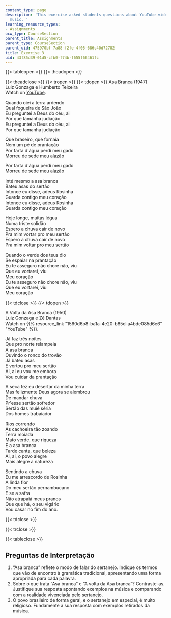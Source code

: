 ```yaml
---
content_type: page
description: 'This exercise asked students questions about YouTube videos of Brazilian
  music. '
learning_resource_types:
- Assignments
ocw_type: CourseSection
parent_title: Assignments
parent_type: CourseSection
parent_uid: 475970bf-7a88-f2fe-4f05-686c40d72782
title: Exercise 3
uid: 43f85d39-01d5-cfb0-f74b-f655f66461fc
---
```


{{< tableopen >}}
{{< theadopen >}}

{{< theadclose >}}
{{< tropen >}}
{{< tdopen >}}
Asa Branca (1947)  
Luiz Gonzaga e Humberto Teixeira  
Watch on [YouTube](https://www.youtube.com/watch?v=cWiJL0_yj9c ).   

Quando oiei a terra ardendo  
Qual fogueira de São João  
Eu preguntei a Deus do céu, ai  
Por que tamanha judiação  
Eu preguntei a Deus do céu, ai  
Por que tamanha judiação

Que braseiro, que fornaia  
Nem um pé de prantação  
Por farta d'água perdi meu gado  
Morreu de sede meu alazão

Por farta d'água perdi meu gado  
Morreu de sede meu alazão

Inté mesmo a asa branca  
Bateu asas do sertão  
Intonce eu disse, adeus Rosinha  
Guarda contigo meu coração  
Intonce eu disse, adeus Rosinha  
Guarda contigo meu coração

Hoje longe, muitas légua  
Numa triste solidão  
Espero a chuva cair de novo  
Pra mim vortar pro meu sertão  
Espero a chuva cair de novo  
Pra mim voltar pro meu sertão

Quando o verde dos teus óio  
Se espaiar na prantação  
Eu te asseguro não chore não, viu  
Que eu vortarei, viu  
Meu coração  
Eu te asseguro não chore não, viu  
Que eu vortarei, viu  
Meu coração


{{< tdclose >}}
{{< tdopen >}}


A Volta da Asa Branca (1950)  
Luiz Gonzaga e Zé Dantas  
Watch on {{% resource_link "1560d6b8-ba1a-4e20-b85d-a4bde085d6e6" "YouTube" %}}.

Já faz três noites  
Que pro norte relampeia  
A asa branca  
Ouvindo o ronco do trovão  
Já bateu asas  
E vortou pro meu sertão  
Ai, ai eu vou me embora  
Vou cuidar da prantação

A seca fez eu desertar da minha terra  
Mas felizmente Deus agora se alembrou  
De mandar chuva  
Pr'esse sertão sofredor  
Sertão das muié séria  
Dos homes trabaiador

Rios correndo  
As cachoeira tão zoando  
Terra moiada  
Mato verde, que riqueza  
E a asa branca  
Tarde canta, que beleza  
Ai, ai, o povo alegre  
Mais alegre a natureza

Sentindo a chuva  
Eu me arrescordo de Rosinha  
A linda flor  
Do meu sertão pernambucano  
E se a safra  
Não atrapaiá meus pranos  
Que que há, o seu vigário  
Vou casar no fim do ano.


{{< tdclose >}}

{{< trclose >}}

{{< tableclose >}}

Preguntas de Interpretação
--------------------------

1.  “Asa branca” reflete o modo de falar do sertanejo. Indique os termos que vão de encontro à gramática tradicional, apresentando uma forma apropriada para cada palavra.
2.  Sobre o que trata “Asa branca” e “A volta da Asa branca”? Contraste-as. Justifique sua resposta apontando exemplos na música e comparando com a realidade vivenciada pelo sertanejo.
3.  O povo brasileiro de forma geral, e o sertanejo em especial, é muito religioso. Fundamente a sua resposta com exemplos retirados da música.